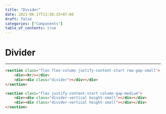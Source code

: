 ```yaml
---
title: "Divider"
date: 2021-06-17T13:58:33+07:00
draft: false
categories: ["Components"]
table_of_contents: true
---
```


# Divider

<section class="flex flex-column justify-content-start row-gap-small">
    <div><hr/></div>
    <div><div class="divider"></div></div>
</section>

``` html
<section class="flex flex-column justify-content-start row-gap-small">
    <div><hr/></div>
    <div><div class="divider"></div></div>
</section>
```

<section class="flex justify-content-start column-gap-medium">
    <div><div class="divider-vertical height-small"></div></div>
    <div><div class="divider-vertical height-small"></div></div>
</section>

``` html
<section class="flex justify-content-start column-gap-medium">
    <div><div class="divider-vertical height-small"></div></div>
    <div><div class="divider-vertical height-small"></div></div>
</section>
```